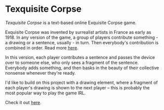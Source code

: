 # Texquisite Corpse

_Texquisite Corpse_ is a text-based online Exquisite Corpse game.

Exquisite Corpse was invented by surrealist artists in France as early as 1918. In any version of the game, a group of players contribute something - a drawing or a sentence, usually - in turn. Then everybody's contribution is combined in order. Read more [here](https://en.wikipedia.org/wiki/Exquisite_corpse).

In this version, each player contributes a sentence and passes the device over to someone else, who only sees a fragment of the sentence. Everybody adds something, and then basks in the beauty of their collective nonsense whenever they're ready.

I'd like to build on this project with a drawing element, where a fragment of each player's drawing is shown to the next player – this is probably the most popular way to play the game IRL.

Check it out [here](https://mystifying-borg-4a30ee.netlify.app/).
